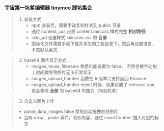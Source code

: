 ### 宇宙第一坑爹编辑器 tinymce 踩坑集合

> 1. 安装方式
>    - npm 安装后，需要手动复制样式到 public 目录
>    - 通过 content_css 设置 content.min.css 样式完整 **相对路径**
>    - skin_url 设置样式 skin.min.css 的 **目录**
>    - 国际化文件需要手动下载并添加到工程目录下，然后再设置语言，不然默认英文

> 2. base64 图片显示方式
>    - images_reuse_filename 熟悉只能设置为 false， 不然会被手动加上时间戳导致图片无法正常显示
>    - images_upload_handler 函数在 6 版本只支持返回 Promise
>    - images_upload_handler reject 时候，如果设置了 remove: true, 则会移除 **全部** 的 base64 的图片（特别坑爹）

> 3. 自定义图片上传
>   - paste_data_images false 禁用自动拖拽粘贴图片
>   - 监听 drop、paste 事件，判断内容，通过 insertContent 插入对应的标签
